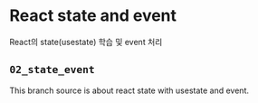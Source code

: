 # React state and event

React의 state(usestate) 학습 및 event 처리

## `02_state_event`

This branch source is about react state with usestate and event.
